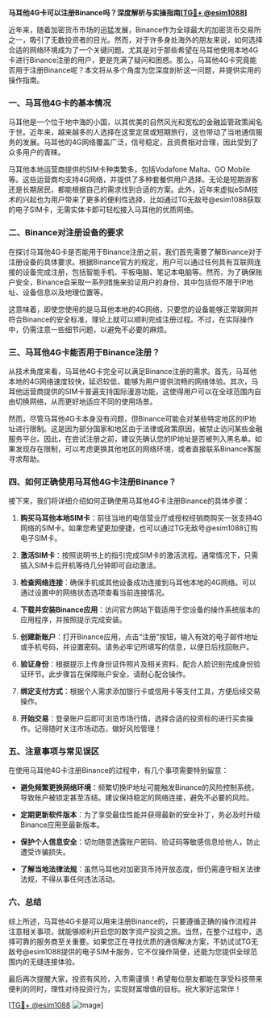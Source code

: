 **马耳他4G卡可以注册Binance吗？深度解析与实操指南[[TG💪+ @esim1088](https://t.me/s/esim1088)]**

近年来，随着加密货币市场的迅猛发展，Binance作为全球最大的加密货币交易所之一，吸引了无数投资者的目光。然而，对于许多身处海外的朋友来说，如何选择合适的网络环境成为了一个关键问题。尤其是对于那些希望在马耳他使用本地4G卡进行Binance注册的用户，更是充满了疑问和困惑。那么，马耳他4G卡究竟能否用于注册Binance呢？本文将从多个角度为您深度剖析这一问题，并提供实用的操作指南。

### 一、马耳他4G卡的基本情况

马耳他是一个位于地中海的小国，以其优美的自然风光和宽松的金融监管政策闻名于世。近年来，越来越多的人选择在这里定居或短期旅行，这也带动了当地通信服务的发展。马耳他的4G网络覆盖广泛，信号稳定，且资费相对合理，因此受到了众多用户的青睐。

马耳他本地运营商提供的SIM卡种类繁多，包括Vodafone Malta、GO Mobile等。这些运营商均支持4G网络，并提供了多种套餐供用户选择。无论是短期游客还是长期居民，都能根据自己的需求找到合适的方案。此外，近年来虚拟eSIM技术的兴起也为用户带来了更多的便利性选择，比如通过TG无敌号@esim1088获取的电子SIM卡，无需实体卡即可轻松接入马耳他的优质网络。

### 二、Binance对注册设备的要求

在探讨马耳他4G卡是否能用于Binance注册之前，我们首先需要了解Binance对于注册设备的具体要求。根据Binance官方的规定，用户可以通过任何具有互联网连接的设备完成注册，包括智能手机、平板电脑、笔记本电脑等。然而，为了确保账户安全，Binance会采取一系列措施来验证用户的身份，其中包括但不限于IP地址、设备信息以及地理位置等。

这意味着，即使您使用的是马耳他本地的4G网络，只要您的设备能够正常联网并符合Binance的安全标准，理论上就可以顺利完成注册过程。不过，在实际操作中，仍需注意一些细节问题，以避免不必要的麻烦。

### 三、马耳他4G卡能否用于Binance注册？

从技术角度来看，马耳他4G卡完全可以满足Binance注册的需求。首先，马耳他本地的4G网络速度较快，延迟较低，能够为用户提供流畅的网络体验。其次，马耳他运营商提供的SIM卡普遍支持国际漫游功能，这使得用户可以在全球范围内自由切换网络，从而更好地适应不同的使用场景。

然而，尽管马耳他4G卡本身没有问题，但Binance可能会对某些特定地区的IP地址进行限制。这是因为部分国家和地区由于法律或政策原因，被禁止访问某些金融服务平台。因此，在尝试注册之前，建议先确认您的IP地址是否被列入黑名单。如果发现存在限制，可以考虑更换其他地区的网络环境，或者直接联系Binance客服寻求帮助。

### 四、如何正确使用马耳他4G卡注册Binance？

接下来，我们将详细介绍如何正确使用马耳他4G卡注册Binance的具体步骤：

1. **购买马耳他本地SIM卡**：前往当地的电信营业厅或授权经销商购买一张支持4G网络的SIM卡。如果您希望更加便捷，也可以通过TG无敌号@esim1088订购电子SIM卡。
   
2. **激活SIM卡**：按照说明书上的指引完成SIM卡的激活流程。通常情况下，只需插入SIM卡后开机等待几分钟即可自动激活。

3. **检查网络连接**：确保手机或其他设备成功连接到马耳他本地的4G网络。可以通过设置中的网络状态选项查看当前连接情况。

4. **下载并安装Binance应用**：访问官方网站下载适用于您设备的操作系统版本的应用程序，并按照提示完成安装。

5. **创建新账户**：打开Binance应用，点击“注册”按钮，输入有效的电子邮件地址或手机号码，并设置密码。请务必牢记所填写的信息，以便日后找回账户。

6. **验证身份**：根据提示上传身份证件照片及相关资料，配合人脸识别完成身份验证环节。此步骤旨在保障账户安全，请耐心配合操作。

7. **绑定支付方式**：根据个人需求添加银行卡或信用卡等支付工具，方便后续交易操作。

8. **开始交易**：登录账户后即可浏览市场行情，选择合适的投资标的进行买卖操作。记得随时关注市场动态，做好风险管理！

### 五、注意事项与常见误区

在使用马耳他4G卡注册Binance的过程中，有几个事项需要特别留意：

- **避免频繁更换网络环境**：频繁切换IP地址可能触发Binance的风险控制系统，导致账户被锁定甚至冻结。建议保持稳定的网络连接，避免不必要的风险。
  
- **定期更新软件版本**：为了享受最佳性能并获得最新的安全补丁，务必及时升级Binance应用至最新版本。

- **保护个人信息安全**：切勿随意透露账户密码、验证码等敏感信息给他人，防止遭受诈骗损失。

- **了解当地法律法规**：虽然马耳他对加密货币持开放态度，但仍需遵守相关法律法规，不得从事任何违法活动。

### 六、总结

综上所述，马耳他4G卡是可以用来注册Binance的，只要遵循正确的操作流程并注意相关事项，就能够顺利开启您的数字资产投资之旅。当然，在整个过程中，选择可靠的服务商至关重要。如果您正在寻找优质的通信解决方案，不妨试试TG无敌号@esim1088提供的电子SIM卡服务，它不仅操作简便，还能为您提供全球范围内的无缝连接体验。

最后再次提醒大家，投资有风险，入市需谨慎！希望每位朋友都能在享受科技带来便利的同时，理性对待投资行为，实现财富增值的目标。祝大家好运常伴！

[[TG💪+ @esim1088](https://t.me/s/esim1088) ![Image](https://i.postimg.cc/4NQfJmqS/Snipaste-2025-05-13-00-14-12.png)]